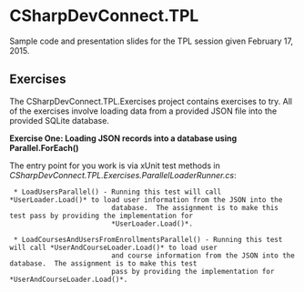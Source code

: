 # CSharpDevConnect.TPL
Sample code and presentation slides for the TPL session given February 17, 2015.

Exercises
---------
  The CSharpDevConnect.TPL.Exercises project contains exercises to try.  All of the exercises involve loading data from a
  provided JSON file into the provided SQLite database.

**Exercise One:  Loading JSON records into a database using Parallel.ForEach()**

  The entry point for you work is via xUnit test methods in *CSharpDevConnect.TPL.Exercises.ParallelLoaderRunner.cs*:

     * LoadUsersParallel() - Running this test will call *UserLoader.Load()* to load user information from the JSON into the
                             database.  The assignment is to make this test pass by providing the implementation for 
                             *UserLoader.Load()*.

     * LoadCoursesAndUsersFromEnrollmentsParallel() - Running this test will call *UserAndCourseLoader.Load()* to load user 
                             and course information from the JSON into the database.  The assignment is to make this test 
                             pass by providing the implementation for *UserAndCourseLoader.Load()*.

